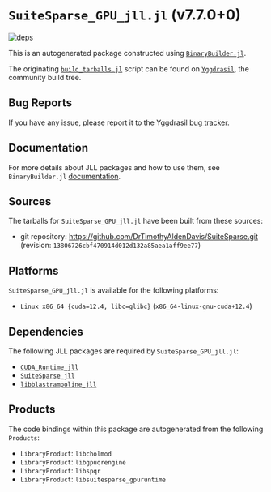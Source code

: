 # `SuiteSparse_GPU_jll.jl` (v7.7.0+0)

[![deps](https://juliahub.com/docs/SuiteSparse_GPU_jll/deps.svg)](https://juliahub.com/ui/Packages/SuiteSparse_GPU_jll/vIIES?page=2)

This is an autogenerated package constructed using [`BinaryBuilder.jl`](https://github.com/JuliaPackaging/BinaryBuilder.jl).

The originating [`build_tarballs.jl`](https://github.com/JuliaPackaging/Yggdrasil/blob/30a9d62d4ddf643149ea90996c19875f3f187a01/S/SuiteSparse/SuiteSparse_GPU@7/build_tarballs.jl) script can be found on [`Yggdrasil`](https://github.com/JuliaPackaging/Yggdrasil/), the community build tree.

## Bug Reports

If you have any issue, please report it to the Yggdrasil [bug tracker](https://github.com/JuliaPackaging/Yggdrasil/issues).

## Documentation

For more details about JLL packages and how to use them, see `BinaryBuilder.jl` [documentation](https://docs.binarybuilder.org/stable/jll/).

## Sources

The tarballs for `SuiteSparse_GPU_jll.jl` have been built from these sources:

* git repository: https://github.com/DrTimothyAldenDavis/SuiteSparse.git (revision: `13806726cbf470914d012d132a85aea1aff9ee77`)

## Platforms

`SuiteSparse_GPU_jll.jl` is available for the following platforms:

* `Linux x86_64 {cuda=12.4, libc=glibc}` (`x86_64-linux-gnu-cuda+12.4`)

## Dependencies

The following JLL packages are required by `SuiteSparse_GPU_jll.jl`:

* [`CUDA_Runtime_jll`](https://github.com/JuliaBinaryWrappers/CUDA_Runtime_jll.jl)
* [`SuiteSparse_jll`](https://github.com/JuliaBinaryWrappers/SuiteSparse_jll.jl)
* [`libblastrampoline_jll`](https://github.com/JuliaBinaryWrappers/libblastrampoline_jll.jl)

## Products

The code bindings within this package are autogenerated from the following `Products`:

* `LibraryProduct`: `libcholmod`
* `LibraryProduct`: `libgpuqrengine`
* `LibraryProduct`: `libspqr`
* `LibraryProduct`: `libsuitesparse_gpuruntime`
